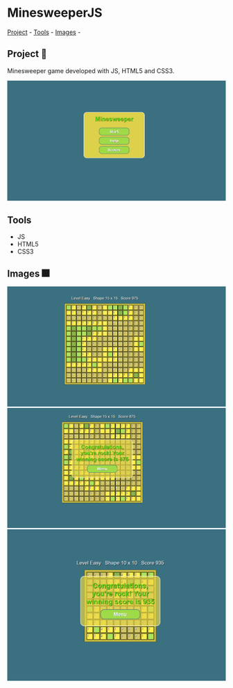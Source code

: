 # MinesweeperJS

[Project](https://github.com/LucasMoraesMarques/MinesweeperJS/blob/master/README.md#project-file_folder) - 
[Tools](https://github.com/LucasMoraesMarques/MinesweeperJS/blob/master/README.md#tools) - 
[Images](https://github.com/LucasMoraesMarques/MinesweeperJS/blob/master/README.md#images-fireworks) - 


## Project :file_folder:
Minesweeper game developed with JS, HTML5 and CSS3.


<p align='center'>
<img src="https://github.com/LucasMoraesMarques/repos_assets/blob/main/minesweeper_home.png" width='600px'>
</p>

## Tools
* JS
* HTML5
* CSS3

## Images :fireworks:

<p align='center'>
<img src="https://github.com/LucasMoraesMarques/repos_assets/blob/main/minesweeper_gameplay.png" >
<img src="https://github.com/LucasMoraesMarques/repos_assets/blob/main/minesweeper_gameplay2.png" >
<img src="https://github.com/LucasMoraesMarques/repos_assets/blob/main/minesweeper_win.png" >
</p>


